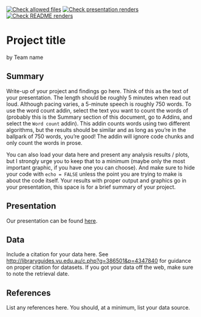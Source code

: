 [![Check allowed files](https://github.com/ids-s1-20/project-x404_pagenotfound/workflows/Check%20allowed%20files/badge.svg)](https://github.com/ids-s1-20/project-x404_pagenotfound/actions?query=workflow:%22Check%20allowed%20files%22) [![Check presentation renders](https://github.com/ids-s1-20/project-x404_pagenotfound/workflows/Check%20presentation%20renders/badge.svg)](https://github.com/ids-s1-20/project-x404_pagenotfound/actions?query=workflow:%22Check%20presentation%20renders%22) [![Check README renders](https://github.com/ids-s1-20/project-x404_pagenotfound/workflows/Check%20README%20renders/badge.svg)](https://github.com/ids-s1-20/project-x404_pagenotfound/actions?query=workflow:%22Check%20README%20renders%22)


Project title
================
by Team name

## Summary

Write-up of your project and findings go here. Think of this as the text
of your presentation. The length should be roughly 5 minutes when read
out loud. Although pacing varies, a 5-minute speech is roughly 750
words. To use the word count addin, select the text you want to count
the words of (probably this is the Summary section of this document, go
to Addins, and select the `Word count` addin). This addin counts words
using two different algorithms, but the results should be similar and as
long as you’re in the ballpark of 750 words, you’re good! The addin will
ignore code chunks and only count the words in prose.

You can also load your data here and present any analysis results /
plots, but I strongly urge you to keep that to a minimum (maybe only the
most important graphic, if you have one you can choose). And make sure
to hide your code with `echo = FALSE` unless the point you are trying to
make is about the code itself. Your results with proper output and
graphics go in your presentation, this space is for a brief summary of
your project.

## Presentation

Our presentation can be found [here](presentation/presentation.html).

## Data

Include a citation for your data here. See
<http://libraryguides.vu.edu.au/c.php?g=386501&p=4347840> for guidance
on proper citation for datasets. If you got your data off the web, make
sure to note the retrieval date.

## References

List any references here. You should, at a minimum, list your data
source.
